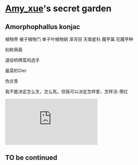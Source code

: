 # [Amy_xue](https://www.luogu.com.cn/user/181177)'s secret garden

## Amorphophallus konjac

植物界 被子植物门 单子叶植物纲 泽泻目 天南星科 魔芋属 花魔芋种

别称蒟蒻

退役桥牌菜鸡选手

最菜的Oier

伪文青


我不能决定怎么生，怎么死。但我可以决定怎样爱，怎样活-萧红


![random photos](https://random.52ecy.cn/randbg.php)

## TO be continued
